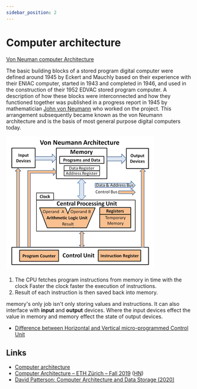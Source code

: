 ```yaml
---
sidebar_position: 2
---
```


# Computer architecture

[Von Neuman computer Architecture](https://www.mpoweruk.com/computer_architecture.htm)

The basic building blocks of a stored program digital computer were defined around 1945 by Eckert and Mauchly based on their experience with their ENIAC computer, started in 1943 and completed in 1946, and used in the construction of their 1952 EDVAC stored program computer. A description of how these blocks were interconnected and how they functioned together was published in a progress report in 1945 by mathematician [John von Neumann](https://en.wikipedia.org/wiki/John_von_Neumann) who worked on the project. This arrangement subsequently became known as the von Neumann architecture and is the basis of most general purpose digital computers today.

![Von Neumann](../img/von-Neumann.gif)

1. The CPU fetches program instructions from memory in time with the clock
Faster the clock faster the execution of instructions.
2. Result of each instruction is then saved back into memory.

memory's only job isn't only storing values and instructions. It can also interface with **input** and **output** devices. Where the input devices effect the value in memory and memory effect the state of output devices.

- [Difference between Horizontal and Vertical micro-programmed Control Unit](https://www.geeksforgeeks.org/difference-between-horizontal-and-vertical-micro-programmed-control-unit/)

## Links

- [Computer architecture](https://en.wikipedia.org/wiki/Computer_architecture)
- [Computer Architecture – ETH Zürich – Fall 2019](https://safari.ethz.ch/architecture/fall2019/doku.php?id=schedule) ([HN](https://news.ycombinator.com/item?id=21631116))
- [David Patterson: Computer Architecture and Data Storage (2020)](https://lexfridman.com/david-patterson/)
